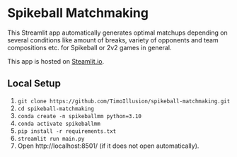 # Spikeball Matchmaking

This Streamlit app automatically generates optimal matchups depending on several conditions like amount of breaks, variety of opponents and team compositions etc. for Spikeball or 2v2 games in general.

This app is hosted on [Steamlit.io](https://spikeball.streamlit.app/).

## Local Setup

1. ```git clone https://github.com/TimoIllusion/spikeball-matchmaking.git```
2. `cd spikeball-matchmaking`
3. `conda create -n spikeballmm python=3.10`
4. `conda activate spikeballmm`
5. `pip install -r requirements.txt`
6. `streamlit run main.py`
7. Open http://localhost:8501/ (if it does not open automatically).
